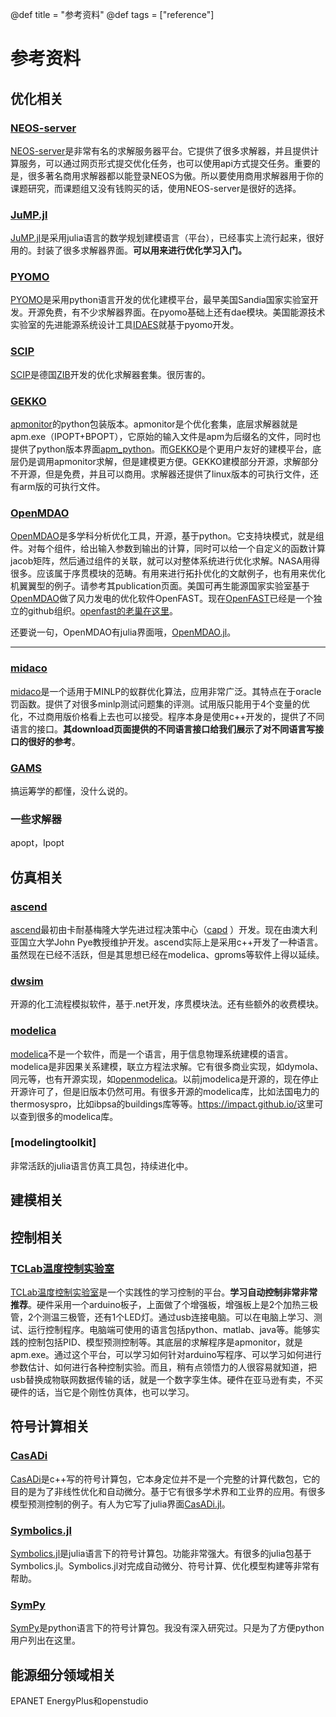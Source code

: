 @def title = "参考资料"
@def tags = ["reference"]

# 参考资料

## 优化相关

### [NEOS-server](https://neos-server.org/neos/)
[NEOS-server](https://neos-server.org/neos/)是非常有名的求解服务器平台。它提供了很多求解器，并且提供计算服务，可以通过网页形式提交优化任务，也可以使用api方式提交任务。重要的是，很多著名商用求解器都以能登录NEOS为傲。所以要使用商用求解器用于你的课题研究，而课题组又没有钱购买的话，使用NEOS-server是很好的选择。

### [JuMP.jl](https://jump.dev/JuMP.jl/)
[JuMP.jl](https://jump.dev/JuMP.jl/)是采用julia语言的数学规划建模语言（平台），已经事实上流行起来，很好用的。封装了很多求解器界面。**可以用来进行优化学习入门。**

### [PYOMO](http://www.pyomo.org/)
[PYOMO](http://www.pyomo.org/)是采用python语言开发的优化建模平台，最早美国Sandia国家实验室开发。开源免费，有不少求解器界面。在pyomo基础上还有dae模块。美国能源技术实验室的先进能源系统设计工具[IDAES](https://idaes.org/)就基于pyomo开发。


### [SCIP](https://www.scipopt.org/)
[SCIP](https://www.scipopt.org/)是德国[ZIB](https://zib.de/)开发的优化求解器套集。很厉害的。

### [GEKKO](https://github.com/BYU-PRISM/GEKKO)

[apmonitor](http://apmonitor.com/)的python包装版本。apmonitor是个优化套集，底层求解器就是apm.exe（IPOPT+BPOPT），它原始的输入文件是apm为后缀名的文件，同时也提供了python版本界面[apm_python](https://github.com/APMonitor/apm_python)。而[GEKKO](https://github.com/BYU-PRISM/GEKKO)是个更用户友好的建模平台，底层仍是调用apmonitor求解，但是建模更方便。GEKKO建模部分开源，求解部分不开源，但是免费，并且可以商用。求解器还提供了linux版本的可执行文件，还有arm版的可执行文件。

### [OpenMDAO](https://openmdao.org/)
[OpenMDAO](https://openmdao.org/)是多学科分析优化工具，开源，基于python。它支持块模式，就是组件。对每个组件，给出输入参数到输出的计算，同时可以给一个自定义的函数计算jacob矩阵，然后通过组件的关联，就可以对整体系统进行优化求解。NASA用得很多。应该属于序贯模块的范畴。有用来进行拓扑优化的文献例子，也有用来优化机翼翼型的例子。请参考其publication页面。美国可再生能源国家实验室基于[OpenMDAO](https://openmdao.org/)做了风力发电的优化软件OpenFAST。现在[OpenFAST](https://github.com/OpenFAST/)已经是一个独立的github组织。[openfast的老巢在这里](https://github.com/OpenFAST/openfast)。

还要说一句，OpenMDAO有julia界面哦，[OpenMDAO.jl](https://github.com/byuflowlab/OpenMDAO.jl)。

----
### [midaco](http://www.midaco-solver.com/)

[midaco](http://www.midaco-solver.com/)是一个适用于MINLP的蚁群优化算法，应用非常广泛。其特点在于oracle罚函数。提供了对很多minlp测试问题集的评测。试用版只能用于4个变量的优化，不过商用版价格看上去也可以接受。程序本身是使用c++开发的，提供了不同语言的接口。**其download页面提供的不同语言接口给我们展示了对不同语言写接口的很好的参考**。

### [GAMS](https://www.gams.com/)
搞运筹学的都懂，没什么说的。

### 一些求解器
apopt，Ipopt

## 仿真相关
### [ascend](https://ascend4.org/)
[ascend](https://ascend4.org/)最初由卡耐基梅隆大学先进过程决策中心（[capd](http://capd.cheme.cmu.edu/) ）开发。现在由澳大利亚国立大学John Pye教授维护开发。ascend实际上是采用c++开发了一种语言。虽然现在已经不活跃，但是其思想已经在modelica、gproms等软件上得以延续。

### [dwsim](https://dwsim.org/)

开源的化工流程模拟软件，基于.net开发，序贯模块法。还有些额外的收费模块。

### [modelica](https://modelica.org/)

[modelica](https://modelica.org/)不是一个软件，而是一个语言，用于信息物理系统建模的语言。modelica是非因果关系建模，联立方程法求解。它有很多商业实现，如dymola、同元等，也有开源实现，如[openmodelica](https://openmodelica.org/)。以前jmodelica是开源的，现在停止开源许可了，但是旧版本仍然可用。有很多开源的modelica库，比如法国电力的thermosyspro，比如ibpsa的buildings库等等。<https://impact.github.io/>这里可以查到很多的modelica库。

### [modelingtoolkit]
非常活跃的julia语言仿真工具包，持续进化中。

## 建模相关

## 控制相关

### [TCLab温度控制实验室](http://apmonitor.com/pdc/index.php/Main/ArduinoTemperatureControl)
[TCLab温度控制实验室](http://apmonitor.com/pdc/index.php/Main/ArduinoTemperatureControl)是一个实践性的学习控制的平台。**学习自动控制非常非常推荐**。硬件采用一个arduino板子，上面做了个增强板，增强板上是2个加热三极管，2个测温三极管，还有1个LED灯。通过usb连接电脑。可以在电脑上学习、测试、运行控制程序。电脑端可使用的语言包括python、matlab、java等。能够实践的控制包括PID、模型预测控制等。其底层的求解程序是apmonitor，就是apm.exe。通过这个平台，可以学习如何针对arduino写程序、可以学习如何进行参数估计、如何进行各种控制实验。而且，稍有点领悟力的人很容易就知道，把usb替换成物联网数据传输的话，就是一个数字孪生体。硬件在亚马逊有卖，不买硬件的话，当它是个刚性仿真体，也可以学习。

## 符号计算相关

### [CasADi](https://web.casadi.org/)
[CasADi](https://web.casadi.org/)是c++写的符号计算包，它本身定位并不是一个完整的计算代数包，它的目的是为了非线性优化和自动微分。基于它有很多学术界和工业界的应用。有很多模型预测控制的例子。有人为它写了julia界面[CasADi.jl](https://github.com/ichatzinikolaidis/CasADi.jl)。

### [Symbolics.jl](https://github.com/JuliaSymbolics/Symbolics.jl)
[Symbolics.jl](https://github.com/JuliaSymbolics/Symbolics.jl)是julia语言下的符号计算包。功能非常强大。有很多的julia包基于Symbolics.jl。Symbolics.jl对完成自动微分、符号计算、优化模型构建等非常有帮助。

### [SymPy](https://www.sympy.org/en/index.html)
[SymPy](https://www.sympy.org/en/index.html)是python语言下的符号计算包。我没有深入研究过。只是为了方便python用户列出在这里。

## 能源细分领域相关
EPANET
EnergyPlus和openstudio
<!-- 
AnyMOD.jl


arduino


Catalyst.jl
CellMLToolkit.jl
CoupledODETools.jl
cvxopt
cyres
dymos
EnergyBasedModels.jl
EnergyModels.jl

EnergySystemModeling.jl

FOQUS
GasModels.jl
GasNetworkOptimization

GlobalEnergyGIS

indico-slac
InfrastructureModels.jl
InfrastructureSystems.jl

JuliaFEM.jl
JuliaFMI
jupyter-CAF-kernel
MINLPinstances
MINLPLib.jl
modelica-json
ModelingToolkit.jl
mystic
nlpy
Numberjack

pagmo2
Plasmo.jl
PlasmoCompute.jl
PowerGraphics.jl
PowerModels.jl
PowerSimulations.jl
PowerSystems.jl
PowerSystemsTestData
PSA.jl
pyipopt
pykrylov
REoptLite
SBML2Julia
SBMLToolkit.jl
SIIPExamples.jl
Sims.jl
SmoWeb
soep
SolarResourceModelsandTools
spine-project.org
WaterModels.jl
WaterSystems.jl
WNTR
-->
